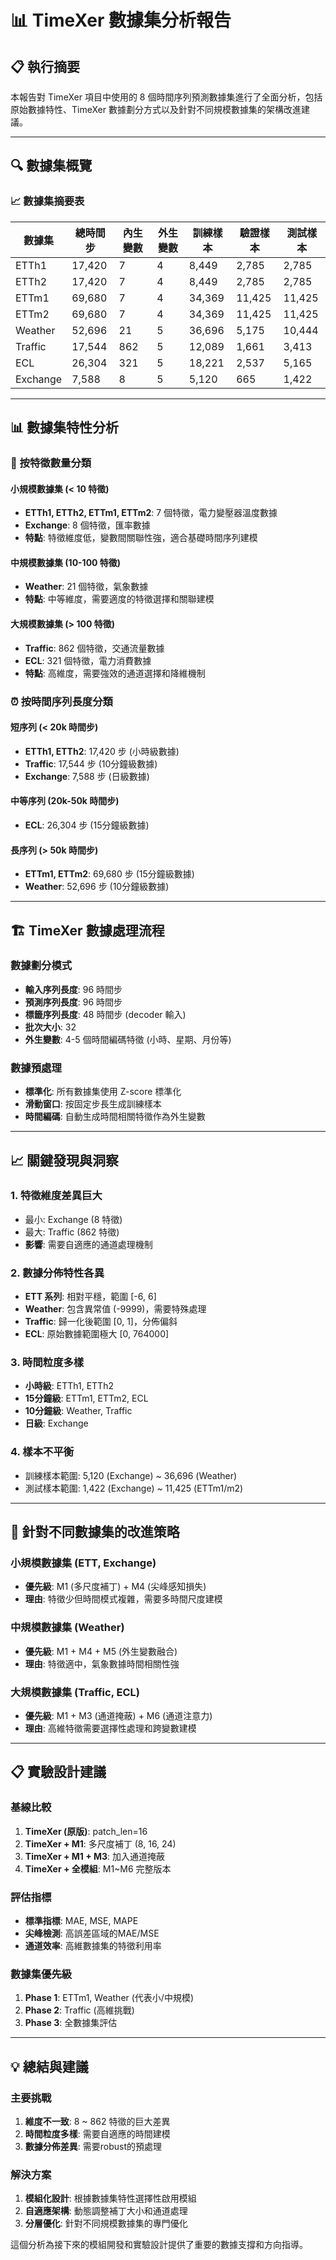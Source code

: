 # 📊 TimeXer 數據集分析報告

## 📋 執行摘要

本報告對 TimeXer 項目中使用的 8 個時間序列預測數據集進行了全面分析，包括原始數據特性、TimeXer 數據劃分方式以及針對不同規模數據集的架構改進建議。

---

## 🔍 數據集概覽

### 📈 數據集摘要表

| 數據集    | 總時間步 | 內生變數 | 外生變數 | 訓練樣本 | 驗證樣本 | 測試樣本 |
|-----------|----------|----------|----------|----------|----------|----------|
| ETTh1     | 17,420   | 7        | 4        | 8,449    | 2,785    | 2,785    |
| ETTh2     | 17,420   | 7        | 4        | 8,449    | 2,785    | 2,785    |
| ETTm1     | 69,680   | 7        | 4        | 34,369   | 11,425   | 11,425   |
| ETTm2     | 69,680   | 7        | 4        | 34,369   | 11,425   | 11,425   |
| Weather   | 52,696   | 21       | 5        | 36,696   | 5,175    | 10,444   |
| Traffic   | 17,544   | 862      | 5        | 12,089   | 1,661    | 3,413    |
| ECL       | 26,304   | 321      | 5        | 18,221   | 2,537    | 5,165    |
| Exchange  | 7,588    | 8        | 5        | 5,120    | 665      | 1,422    |

---

## 📊 數據集特性分析

### 🔢 按特徵數量分類

#### 小規模數據集 (< 10 特徵)
- **ETTh1, ETTh2, ETTm1, ETTm2**: 7 個特徵，電力變壓器溫度數據
- **Exchange**: 8 個特徵，匯率數據
- **特點**: 特徵維度低，變數間關聯性強，適合基礎時間序列建模

#### 中規模數據集 (10-100 特徵)
- **Weather**: 21 個特徵，氣象數據
- **特點**: 中等維度，需要適度的特徵選擇和關聯建模

#### 大規模數據集 (> 100 特徵)
- **Traffic**: 862 個特徵，交通流量數據
- **ECL**: 321 個特徵，電力消費數據
- **特點**: 高維度，需要強效的通道選擇和降維機制

### ⏰ 按時間序列長度分類

#### 短序列 (< 20k 時間步)
- **ETTh1, ETTh2**: 17,420 步 (小時級數據)
- **Traffic**: 17,544 步 (10分鐘級數據)
- **Exchange**: 7,588 步 (日級數據)

#### 中等序列 (20k-50k 時間步)
- **ECL**: 26,304 步 (15分鐘級數據)

#### 長序列 (> 50k 時間步)
- **ETTm1, ETTm2**: 69,680 步 (15分鐘級數據)
- **Weather**: 52,696 步 (10分鐘級數據)

---

## 🏗️ TimeXer 數據處理流程

### 數據劃分模式
- **輸入序列長度**: 96 時間步
- **預測序列長度**: 96 時間步
- **標籤序列長度**: 48 時間步 (decoder 輸入)
- **批次大小**: 32
- **外生變數**: 4-5 個時間編碼特徵 (小時、星期、月份等)

### 數據預處理
- **標準化**: 所有數據集使用 Z-score 標準化
- **滑動窗口**: 按固定步長生成訓練樣本
- **時間編碼**: 自動生成時間相關特徵作為外生變數

---

## 📈 關鍵發現與洞察

### 1. 特徵維度差異巨大
- 最小: Exchange (8 特徵)
- 最大: Traffic (862 特徵)
- **影響**: 需要自適應的通道處理機制

### 2. 數據分佈特性各異
- **ETT 系列**: 相對平穩，範圍 [-6, 6]
- **Weather**: 包含異常值 (-9999)，需要特殊處理
- **Traffic**: 歸一化後範圍 [0, 1]，分佈偏斜
- **ECL**: 原始數據範圍極大 [0, 764000]

### 3. 時間粒度多樣
- **小時級**: ETTh1, ETTh2
- **15分鐘級**: ETTm1, ETTm2, ECL
- **10分鐘級**: Weather, Traffic
- **日級**: Exchange

### 4. 樣本不平衡
- 訓練樣本範圍: 5,120 (Exchange) ~ 36,696 (Weather)
- 測試樣本範圍: 1,422 (Exchange) ~ 11,425 (ETTm1/m2)

---

## 🎯 針對不同數據集的改進策略

### 小規模數據集 (ETT, Exchange)
- **優先級**: M1 (多尺度補丁) + M4 (尖峰感知損失)
- **理由**: 特徵少但時間模式複雜，需要多時間尺度建模

### 中規模數據集 (Weather)
- **優先級**: M1 + M4 + M5 (外生變數融合)
- **理由**: 特徵適中，氣象數據時間相關性強

### 大規模數據集 (Traffic, ECL)
- **優先級**: M1 + M3 (通道掩蔽) + M6 (通道注意力)
- **理由**: 高維特徵需要選擇性處理和跨變數建模

---

## 📋 實驗設計建議

### 基線比較
1. **TimeXer (原版)**: patch_len=16
2. **TimeXer + M1**: 多尺度補丁 (8, 16, 24)
3. **TimeXer + M1 + M3**: 加入通道掩蔽
4. **TimeXer + 全模組**: M1~M6 完整版本

### 評估指標
- **標準指標**: MAE, MSE, MAPE
- **尖峰檢測**: 高誤差區域的MAE/MSE
- **通道效率**: 高維數據集的特徵利用率

### 數據集優先級
1. **Phase 1**: ETTm1, Weather (代表小/中規模)
2. **Phase 2**: Traffic (高維挑戰)
3. **Phase 3**: 全數據集評估

---

## 💡 總結與建議

### 主要挑戰
1. **維度不一致**: 8 ~ 862 特徵的巨大差異
2. **時間粒度多樣**: 需要自適應的時間建模
3. **數據分佈差異**: 需要robust的預處理

### 解決方案
1. **模組化設計**: 根據數據集特性選擇性啟用模組
2. **自適應架構**: 動態調整補丁大小和通道處理
3. **分層優化**: 針對不同規模數據集的專門優化

這個分析為接下來的模組開發和實驗設計提供了重要的數據支撐和方向指導。

